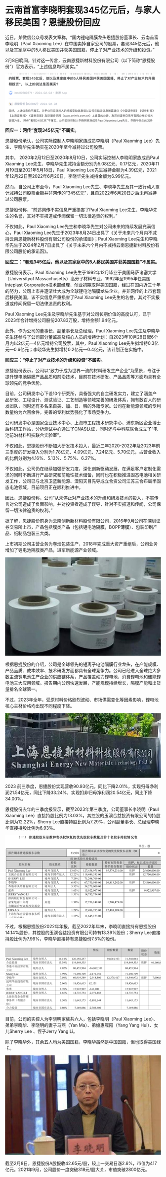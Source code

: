 # 云南首富李晓明套现345亿元后，与家人移民美国？恩捷股份回应

近日，某微信公众号发表文章称，“国内锂电隔膜龙头恩捷股份董事长、云南首富李晓明（Paul Xiaoming
Lee）在中国卖掉自家公司的股票，套现345亿元后，他以及其家庭中的5人移民美国并获美国国籍，停止了对产业技术的升级和投资。”

2月8日晚间，针对这一传言，云南恩捷新材料股份有限公司（以下简称“恩捷股份”）官方表示，“上述信息均不属实。”

![88508d2af5dbb526e17134b7b1d38d0b.jpg](https://raw.githubusercontent.com/qqhsx/qqnews_image/main/2024/02/09/云南首富李晓明套现345亿元后，与家人移民美国？恩捷股份回应/88508d2af5dbb526e17134b7b1d38d0b.jpg)

**回应一：网传“套现345亿元”不属实。**

恩捷股份承认，公司实际控制人李晓明家族成员李晓明（Paul Xiaoming Lee）先生、李晓华先生确实在2020年至今减持过公司股票。

其中， 2020年2月12日至2020年8月10日，公司实际控制人李晓明家族成员Paul Xiaoming
Lee先生、李晓华先生减持金额分别为5.08亿元、0.17亿元，2020年11月19日至2021年5月18日，Paul Xiaoming
Lee先生减持金额为4.39亿元，2021年12月22日至2022年6月20日，李晓华先生减持金额为6.99亿元。

然而，自公司上市至今，Paul Xiaoming
Lee先生、李晓华先生及其一致行动人累计减持公司股票金额并非网传的“345亿元”，且自2022年6月20日之后未再减持过公司股票。

恩捷股份称，“前述网传不实信息严重损害了Paul Xiaoming Lee先生、李晓华先生的名誉，其对不实报道或传闻保留一切法律追责的权利。”

不仅如此，Paul Xiaoming Lee先生和李晓华先生对公司未来的持续发展充满信心，Paul Xiaoming
Lee先生于2023年8月24日出具了《关于未来六个月内不减持云南恩捷新材料股份有限公司股份的承诺函》；Paul Xiaoming
Lee先生和李晓华先生于2024年2月7日出具了《关于未来六个月内不减持云南恩捷新材料股份有限公司股份的承诺函》。

**回应二：“套现345亿后，他以及其家庭中的5人移民美国并获美国国籍”不属实。**

恩捷股份表示，Paul Xiaoming Lee先生于1992年12月毕业于美国马萨诸塞大学（Universityof
Massachusetts）高分子材料专业，1992年至1995年任美国Inteplast
Corporation技术部经理，创业初期取得美国国籍，经过在国内近三十年的努力，公司上市并逐渐壮大成为全球锂电池隔膜龙头企业。并非网传的上市套现后移民美国，该不实信息严重损害了Paul
Xiaoming Lee先生的名誉，其对不实报道或传闻保留一切法律追责的权利。

Paul Xiaoming Lee先生及李晓华先生基于对公司长期价值的高度认可，已于2023年合计增持公司股份207.83万股，增持金额1.94亿元。

此外，作为公司的董事长、副董事长及总经理，Paul Xiaoming
Lee先生及李晓华先生还参与了公司部分董监高及核心人员的增持计划：自2023年10月28日起6个月内以2亿元—4亿元增持公司股票，其中，Paul
Xiaoming Lee先生拟增持0.3亿元—0.6亿元；李晓华先生拟增持0.2亿元—0.4亿元，该计划正在实施中。

**回应三：“停止了对产业技术的升级和投资”不属实。**

恩捷股份表示，公司以“致力于成为世界一流的材料研发生产企业”为愿景，专注于提升锂电池隔膜产品品质和前沿技术，目前在技术研发、产品品质等方面均具有全球领先的竞争优势。

目前，公司研发中心下设10个研究所，具备强大的自主研发实力，建立了涵盖产品研发、工程设计、测试验证、工艺制造等领域完善的研发体系，拥有数百人的研发团队，同时还有多名来自美、加、日、韩的外籍专家。公司在新能源领域的专利数量约为六百余件，完善的专利优势强化了市场竞争力。

公司研发中心是国家企业技术中心、上海市工程技术研究中心、浦东新区企业博士后科研工作站，分析测试中心通过了CNAS认证，同时还与中科院联合成立了“电池前沿材料科技联合实验室”。

不仅如此，恩捷股份不断加大研发技术投入，最近三年2020-2022年及2023年前三季度的研发投入分别为1.78亿元、4.09亿元、7.24亿元、5.70亿元，占营业收入的比例分别为4.16%、5.13%、5.75%、6.27%。

不仅如此，公司仍在继续加强研发力度，深化创新驱动发展，在满足客户定制化需求的同时不断进行产品研究和前瞻性技术储备，同时也在积极推进固态电池相关研发工作，公司已与北京卫蓝新能源、溧阳天目先导成立合资公司江苏三合布局半固态电池领域，目前项目正在顺利推进中。

因此，恩捷股份称，公司“从未停止对产业技术的升级和研发技术的投入，不实传言对公司造成了负面影响，并对投资者造成了误导，针对不实报道和传闻，公司保留一切法律追责的权利。”

据了解，恩捷股份前身为云南创新新材料股份有限公司，2016年9月公司在深圳证券交易所上市，产品包括膜类产品（包括锂电池隔膜，BOPP薄膜）、包装印刷产品、纸制品包装三大类。

上市初期公司主营业务为卷烟包装生产，2018年完成重大资产重组后，公司业务增加了锂电池隔膜类产品，进军新能源产业领域。

![c615e9f319bf0447324472cd480f5cf0.jpg](https://raw.githubusercontent.com/qqhsx/qqnews_image/main/2024/02/09/云南首富李晓明套现345亿元后，与家人移民美国？恩捷股份回应/c615e9f319bf0447324472cd480f5cf0.jpg)

根据恩捷股份的介绍，公司是全球领先的锂离子电池隔膜行业龙头，在产能规模、产品品质、成本效率、技术研发方面都具有全球竞争力。公司已经进入全球绝大多数主流锂电池生产企业的供应链体系，产品覆盖动力锂电池、消费锂电池和储能锂电池三大应用领域。报告期内公司快速发展，产能规模持续增长，隔膜产能和出货量排名全球第一。

不过，2023年全年，受原材料价格剧烈波动、市场供需变化等因素影响，锂电池核心主材价格均出现不同程度下降。

![b22651630099ef729cfcb8ed5ddbeda6.jpg](https://raw.githubusercontent.com/qqhsx/qqnews_image/main/2024/02/09/云南首富李晓明套现345亿元后，与家人移民美国？恩捷股份回应/b22651630099ef729cfcb8ed5ddbeda6.jpg)

2023
前三季度，恩捷股份实现营收90.93亿元，同比下降2.01%，实现归母净利润21.54亿元，同比下降33.24%，实现扣非归母净利润20.54亿元，同比下降34.00%。

恩捷股份去年的三季度报显示，截至2023年第三季度，公司董事长李晓明（Paul Xiaoming
Lee）直接持股比例为13.03%，其控股的玉溪合益投资有限公司的持股比例为12.22%，Sherry
Lee直接持股比例为7.29%，公司副董事长、总经理李晓华直接持股比例为6.93%。

![725519ad909c1525803ed3bffd28a2e7.jpg](https://raw.githubusercontent.com/qqhsx/qqnews_image/main/2024/02/09/云南首富李晓明套现345亿元后，与家人移民美国？恩捷股份回应/725519ad909c1525803ed3bffd28a2e7.jpg)

不过，根据恩捷股份2022年年报，截至2022年年末，李晓明直接持有恩捷股份14.14%股份，其控股的玉溪合益投资有限公司持有13.39%股份；Sherry
Lee直接持股比例为7.99%，李晓华直接持有恩捷股份7.5%的股份。

![0ab466e53a3f15c39cd9b4eccd0b0d67.jpg](https://raw.githubusercontent.com/qqhsx/qqnews_image/main/2024/02/09/云南首富李晓明套现345亿元后，与家人移民美国？恩捷股份回应/0ab466e53a3f15c39cd9b4eccd0b0d67.jpg)

目前，公司的实控人为李晓明家族共六人，包括李晓明（Paul Xiaoming Lee）、弟弟李晓华、李晓明的妻子马燕（Yan Ma）、弟媳惠雁阳（Yang
Yang Hui）、女儿Sherry Lee 、侄子Jerry Yang Li。

除了李晓华外，其余五人均为美国国籍，李晓华虽然是中国国籍，但也取得美国绿卡。

![bd4987e99a2ab56935ef40dcb55c63df.jpg](https://raw.githubusercontent.com/qqhsx/qqnews_image/main/2024/02/09/云南首富李晓明套现345亿元后，与家人移民美国？恩捷股份回应/bd4987e99a2ab56935ef40dcb55c63df.jpg)

截至2月8日，恩捷股份A股报收42.65元/股，较上一交易日涨2.6%，市值为417亿元。2021年9月，公司股价一度突破318元/股大关，市值突破2800亿元。

